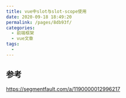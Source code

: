 ```yaml
---
title: vue中slot与slot-scope使用
date: 2020-09-18 18:49:20
permalink: /pages/8db93f/
categories: 
  - 前端框架
  - vue文章
tags: 
  - 
---
```

## 参考

<https://segmentfault.com/a/1190000012996217>